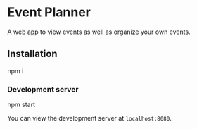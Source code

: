# Event Planner

A web app to view events as well as organize your own events.

## Installation

npm i

### Development server

npm start

You can view the development server at `localhost:8080`.
